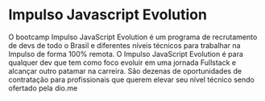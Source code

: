 # Impulso Javascript Evolution
  O bootcamp Impulso JavaScript Evolution é um programa de recrutamento de devs de todo o Brasil e diferentes níveis técnicos para trabalhar na Impulso de forma 100% remota. 
  O Impulso JavaScript Evolution é para qualquer dev que tem como foco evoluir em uma jornada Fullstack e alcançar outro patamar na carreira. São dezenas de oportunidades de contratação para profissionais que querem elevar seu nível técnico sendo ofertado pela dio.me
  
 
